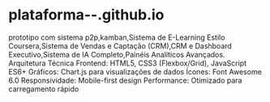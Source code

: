 # plataforma--.github.io
prototipo com sistema p2p,kamban,Sistema de E-Learning Estilo Coursera,Sistema de Vendas e Captação (CRM),CRM e Dashboard Executivo,Sistema de IA Completo,Painéis Analíticos Avançados.
Arquitetura Técnica
Frontend: HTML5, CSS3 (Flexbox/Grid), JavaScript ES6+
Gráficos: Chart.js para visualizações de dados
Ícones: Font Awesome 6.0
Responsividade: Mobile-first design
Performance: Otimizado para carregamento rápido
